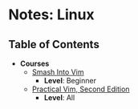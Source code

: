 # Notes: Linux

## Table of Contents
* **Courses**
  * [Smash Into Vim](./smash/README.md)
    * **Level**: Beginner
  * [Practical Vim, Second Edition](./practical/README.md)
    * **Level**: All
